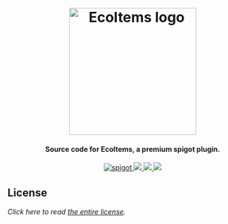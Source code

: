 <h1 align="center">
  <br>
  <img src="https://i.imgur.com/nPWTJzV.png" alt="EcoItems logo" width="256">
  <br>
</h1>

<h4 align="center">Source code for EcoItems, a premium spigot plugin.</h4>

<p align="center">
    <a href="https://www.spigotmc.org/resources/ecoitems.79573/">
        <img alt="spigot" src="https://img.shields.io/badge/spigot-ecoitems-yellow?style=for-the-badge"/>
    </a>
    <a href="https://bstats.org/plugin/bukkit/EcoItems" alt="bstats servers">
        <img src="https://img.shields.io/bstats/servers/12205?color=yellow&style=for-the-badge"/>
    </a>
    <a href="https://bstats.org/plugin/bukkit/EcoItems" alt="bstats players">
        <img src="https://img.shields.io/bstats/players/12205?color=yellow&style=for-the-badge"/>
    </a>
    <a href="https://discord.gg/ZcwpSsE/" alt="Discord">
        <img src="https://img.shields.io/discord/452518336627081236?label=discord&style=for-the-badge&color=yellow"/>
    </a>
</p>

## License
*Click here to read [the entire license](https://github.com/Auxilor/EcoItems/blob/master/LICENSE.md).*

